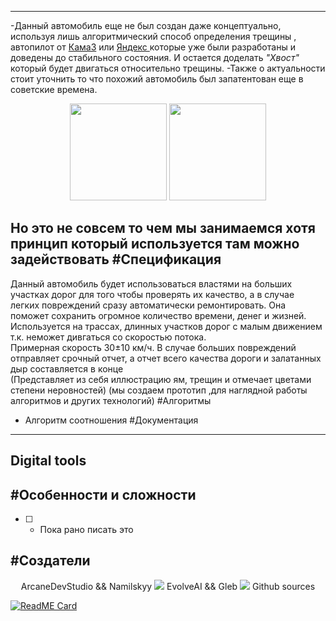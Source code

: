 ----------

-Данный автомобиль еще не был создан даже концептуально, используя лишь алгоритмический способ определения трещины , автопилот от [КамаЗ](https://auto.rambler.ru/news/50918842-bez-voditelya-i-ustalosti-chto-predstavlyayut-iz-sebya-novye-bespilotnye-kamazy/?ysclid=m1c4v3ml5e610688436) или [Яндекс ](https://ru.wikipedia.org/wiki/%D0%91%D0%B5%D1%81%D0%BF%D0%B8%D0%BB%D0%BE%D1%82%D0%BD%D1%8B%D0%B5_%D0%B0%D0%B2%D1%82%D0%BE%D0%BC%D0%BE%D0%B1%D0%B8%D0%BB%D0%B8_%D0%AF%D0%BD%D0%B4%D0%B5%D0%BA%D1%81%D0%B0)
которые уже были разработаны и доведены до стабильного состояния. И остается доделать _"Хвост"_ который будет двигаться относительно трещины. 
-Также о актуальности стоит уточнить то что похожий автомобиль был запатентован еще в советские времена.


<head>
<p align= center>
<img src = "https://avatars.mds.yandex.net/i?id=66d543914733bd2175424708e92da725-5209552-images-taas-consumers&ref=patents&n=13" ,width=100, height = 155>
<img src = "https://avatars.mds.yandex.net/i?id=fe7dbf0732c3fd7819e2ba463d7730c7-5253377-images-taas-consumers&ref=patents&n=13" ,width=100, height = 155>
</p>
</head>


Но это не совсем то чем мы занимаемся хотя принцип который используется там можно задействовать
#Спецификация 
-------------------------
Данный автомобиль будет использоваться властями на больших участках дорог для того чтобы проверять их качество, а в случае легких повреждений сразу автоматически ремонтировать. Она поможет сохранить огромное количество времени, денег и жизней. </br>
Используется на трассах, длинных участков дорог с малым движением т.к. неможет дивгаться со скоростью потока. </br> Примерная скорость 30±10 км/ч. В случае больших повреждений отправляет срочный отчет, а отчет всего качества дороги и залатанных дыр составляется в конце </br> (Представляет из себя иллюстрацию ям, трещин и отмечает  цветами степени неровностей)
(мы создаем прототип ,для наглядной работы алгоритмов и других технологий)
#Алгоритмы 
- Алгоритм соотношения 
#Документация
-------------------------
Digital tools
-------------------------

<p align = center>
 <a href = https://sillicons.dev/icons?i=dotnet,py,ts,aiscript, docker, nodejs, arduino>
 </a>
 </p>


#Особенности и сложности
--------------------------

- [  ] - Пока рано писать это

#Создатели
--------------------------

<body>
<p align = center>
ArcaneDevStudio && Namilskyy
<img src = "/images/ArcaneDevStudio.jpg>
<a href="t.me/ArcaneDevStudio" src="https://img.shields.io/badge/Telegram-%232CA5E0.svg?style=for-the-badge&logo=telegram&logoColor=white"></a>
EvolveAI && Gleb
<img src = "/images/Evolveai.jpg>
<a href="t.me/EvovleAI" src="https://img.shields.io/badge/Telegram-%232CA5E0.svg?style=for-the-badge&logo=telegram&logoColor=white"></a>
Github sources
<a href="https://GitHub.com/Nam4ik"src="https://img.shields.io/badge/GitHub-%0D1119.svg?style=for-the-badge&logo=GitHub&logoColor=white"></a>

 [![ReadME Card](https://github-readme-stats.vercel.app/api/pin/&username=Namilskyy&repo=BitumCar)](https://Github.com/Nam4ik/BitumCar)
</body>
